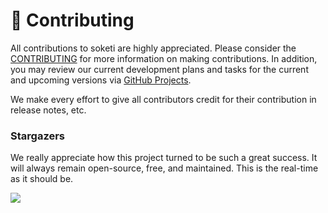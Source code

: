 # 🤝 Contributing

All contributions to soketi are highly appreciated. Please consider the [CONTRIBUTING](https://github.com/soketi/soketi/blob/master/CONTRIBUTING.md) for more information on making contributions. In addition, you may review our current development plans and tasks for the current and upcoming versions via [GitHub Projects](https://github.com/soketi/soketi/projects).

We make every effort to give all contributors credit for their contribution in release notes, etc.

### Stargazers

We really appreciate how this project turned to be such a great success. It will always remain open-source, free, and maintained. This is the real-time as it should be.

![](https://starchart.cc/soketi/soketi.svg)
